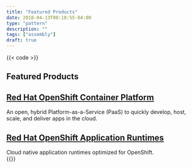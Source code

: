 ```yaml
---
title: "Featured Products"
date: 2018-04-13T00:18:55-04:00
type: "pattern"
description: ""
tags: ["assembly"]
draft: true
---
```


{{< code >}}
<section data-quickedit-entity-id="assembly/29" id="assembly-field-sections-29" class="assembly assembly-type-featured_products" data-quickedit-entity-instance-id="0">
  <h2 data-quickedit-field-id="assembly/29/field_title/en/default" class="field field--name-field-title field--type-string field--label-hidden field__item">Featured Products</h2>

  <article data-quickedit-entity-id="node/33805" role="article" class="contextual-region node node--type-product node--view-mode-featured-tile" about="/node/33805" data-quickedit-entity-instance-id="0">
    <h2>
      <a href="/node/33805" rel="bookmark"><span data-quickedit-field-id="node/33805/title/en/featured_tile" class="field field--name-title field--type-string field--label-hidden quickedit-field">Red Hat OpenShift Container Platform</span></a>
    </h2>
    <div class="node__content">
      <div class="description field field--name-field-short-description field--type-string-long field--label-hidden field__items quickedit-field" data-quickedit-field-id="node/33805/field_short_description/en/featured_tile">
        An open, hybrid Platform-as-a-Service (PaaS) to quickly develop, host, scale, and deliver apps in the cloud.
      </div>
    </div>
  </article>

  <article data-quickedit-entity-id="node/47235" role="article" class="contextual-region node node--type-product node--view-mode-featured-tile" about="/node/47235" data-quickedit-entity-instance-id="0">
    <h2>
      <a href="/node/47235" rel="bookmark"><span data-quickedit-field-id="node/47235/title/en/featured_tile" class="field field--name-title field--type-string field--label-hidden quickedit-field">Red Hat OpenShift Application Runtimes</span></a>
    </h2>
    <div class="node__content">
      <div class="description field field--name-field-short-description field--type-string-long field--label-hidden field__items quickedit-field" data-quickedit-field-id="node/47235/field_short_description/en/featured_tile">
        Cloud native application runtimes optimized for OpenShift.
      </div>
    </div>
  </article>
</section>
{{</ code >}}